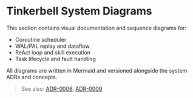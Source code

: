 # Tinkerbell System Diagrams

This section contains visual documentation and sequence diagrams for:

- Coroutine scheduler
- WAL/PAL replay and dataflow
- ReAct loop and skill execution
- Task lifecycle and fault handling

All diagrams are written in Mermaid and versioned alongside the system ADRs and concepts.

> See also: [ADR-0006](../adr/adr_0006_wal_replay.md), [ADR-0009](../adr/adr_0009_code_graph.md)

